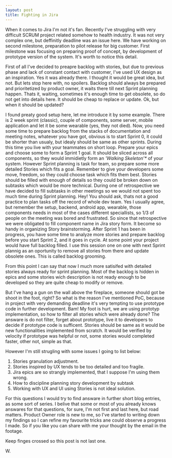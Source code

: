 ```yaml
---
layout: post
title: Fighting in Jira
---
```


When it comes to Jira I'm not it's fan. Recently I've struggling with very difficult SCRUM project related somehow to health industry. It was not very complex one, but deffinitly deadline was an issue here. We have working on second milestone, preparation to pilot release for big customer. First milestone was focusing on preparing proof of concept, by development of prototype version of the system. It's worth to notice this detail. 

First of all I've decided to preapre backlog with stories, but due to previous phase and lack of constant contact with customer, I've used UX design as an inspiration. Yes it was already there. I thought it would be great idea, but not. But lets stop here with, no spoilers. 
Backlog should always be prepared and prioritetized by product owner, it waits there till next Sprint planning happen. Thats it, waiting, sometimes it's enough time to get obsolete, so do not get into details here. It should be cheap to replace or update. Ok, but when it should be updated? 

I found preaty good setup here, let me introduce it by some example. There is 2 week sprint (classic), couple of components, some server, mobile application and let it be some wearable (yes, they not died). 
Now, you need some time to prepare backlog from the stacks of documentation and meeting notes, whatever you have got, obvious is to start Sprint 0, it could be shorter than usualy, but idealy should be same as other sprints. During this time you live with your teammates on short loop. Prepare your epics and choose some to form a Sprint 1 goal. It should be sliced across all components, so they would immidietly form an _'Walking Skeleton'*_ of your system. However Sprint planning is task for team, so prepare some more detailed Stories which fits a goal. Remember to give your developers some move, freedom, so they could choose task which fits them best. Stories should be filled with enough of details so they could be broken down on subtasks which would be more technical. 
During one of retrospective we have decided to fill subtasks in other meetings so we would not spent too much time during Sprint planning. Hey! You should ask, thats not a good practice to plan tasks off the record of whole dev team. Yes I usually agree, but remember the setup, backend, android app, wearable, those components needs in most of the cases different speciallists, so 1/3 of people on the meeting was bored and frustrated. So since that retrospective we were obligated to fill component name in Jira  story form. It become so handy in organizing Story brainstorming.
After Sprint 1 has been in progress, you have some time to analyze more stories and prepare backlog before you start Sprint 2, and it goes in cycle. At some point your project would have full backlog filled. I use this session one on one with next Sprint plannig as an oportunity to remove all stories from there and update obsolete ones. This is called backlog grooming.

From this point I can say that now I much more satisifed with detailed stories always ready for sprint planning. Most of the backlog is hidden in epics and some stories wich description is not ready enough to be developed so they are quite cheap to modify or remove. 

But I've hang a gun on the wall above the fireplace, someone should got be shoot in the foot, right? So what is the reason I've mentioned PoC, because in project with very demanding deadline it's very tempting to use prototype code in further development. Bam! My foot is hurt, we are using prototyp implementation, so how to filter all stories which were already done? The answare is do not filter, forget about prototype, live it to developers to decide if prototype code is sufficent. Stories should be same as it would be new functionalities implemented from scratch. It would be verified by velocity if prototype was helpful or not, some stories would completed faster, other not, simple as that.  

However I'm still strugling with some issues I going to list below:

1. Stories granulation adjustment.
2. Stories inspired by UX tends to be too detailed and too fragile.
3. Jira epics are so strangly implemented, that I suppose I'm using them wrong.
4. How to discipline planning story development by subtask
5. Working with UX and UI using Stories is not ideal solution.

For this questions I would try to find answare in further short blog entries, as some sort of series. 
I belive that some or most of you already knows answares for that questions, for sure, I'm not first and last here, but road matters. Product Owner role is new to me, so I've started to writing down my findings so I can refine my favourite tricks ane could observe a progress I made. So if you like you can share with me your thought by the email in the footage.

Keep finges crossed so this post is not last one.

W.
